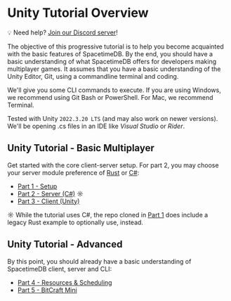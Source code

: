 # Unity Tutorial Overview

💡 Need help? [Join our Discord server](https://discord.gg/spacetimedb)!

The objective of this progressive tutorial is to help you become acquainted with the basic features of SpacetimeDB. By the end, you should have a basic understanding of what SpacetimeDB offers for developers making multiplayer games. It assumes that you have a basic understanding of the Unity Editor, Git, using a commandline terminal and coding.

We'll give you some CLI commands to execute. If you are using Windows, we recommend using Git Bash or PowerShell. For Mac, we recommend Terminal.

Tested with Unity `2022.3.20 LTS` (and may also work on newer versions). We'll be opening .cs files in an IDE like _Visual Studio_ or _Rider_.

## Unity Tutorial - Basic Multiplayer
Get started with the core client-server setup. For part 2, you may choose your server module preference of [Rust](rust.) or [C#](c-sharp.):

- [Part 1 - Setup](part-11.md)
- [Part 2 - Server (C#)](part-21.md) ☼
- [Part 3 - Client (Unity)](part-31.md)

☼ While the tutorial uses C#, the repo cloned in [Part 1](part-11.md) does include a legacy Rust example to optionally use, instead.

## Unity Tutorial - Advanced
By this point, you should already have a basic understanding of SpacetimeDB client, server and CLI:

- [Part 4 - Resources & Scheduling](part-41.md)
- [Part 5 - BitCraft Mini](part-51.md)
